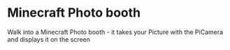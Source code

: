# Minecraft Photo booth
Walk into a Minecraft Photo booth - it takes your Picture with the PiCamera and displays it on the screen
